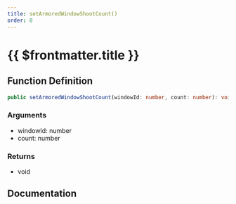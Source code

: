 ```yaml
---
title: setArmoredWindowShootCount()
order: 0
---
```


# {{ $frontmatter.title }}

## Function Definition

```ts
public setArmoredWindowShootCount(windowId: number, count: number): void;
```

### Arguments

* windowId: number
* count: number

### Returns

* void

## Documentation

<!--@include: ./parts/setArmoredWindowShootCount.md-->

